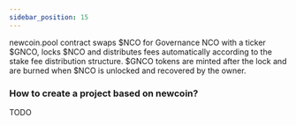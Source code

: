 ```yaml
---
sidebar_position: 15
---
```

newcoin.pool contract swaps $NCO for Governance NCO with a ticker $GNCO, locks $NCO and distributes fees automatically according to the stake fee distribution structure. $GNCO tokens are minted after the lock and are burned when $NCO is unlocked and recovered by the owner. 

### How to create a project based on newcoin?

TODO
